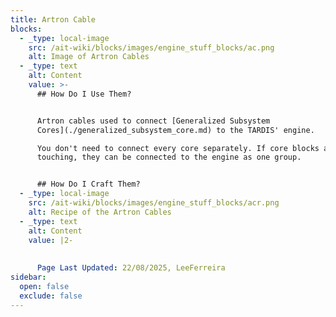 ```yaml
---
title: Artron Cable
blocks:
  - _type: local-image
    src: /ait-wiki/blocks/images/engine_stuff_blocks/ac.png
    alt: Image of Artron Cables
  - _type: text
    alt: Content
    value: >-
      ## How Do I Use Them?


      Artron cables used to connect [Generalized Subsystem
      Cores](./generalized_subsystem_core.md) to the TARDIS' engine.  

      You don't need to connect every core separately. If core blocks are
      touching, they can be connected to the engine as one group.


      ## How Do I Craft Them?
  - _type: local-image
    src: /ait-wiki/blocks/images/engine_stuff_blocks/acr.png
    alt: Recipe of the Artron Cables
  - _type: text
    alt: Content
    value: |2-
        
        
      Page Last Updated: 22/08/2025, LeeFerreira
sidebar:
  open: false
  exclude: false
---
```

